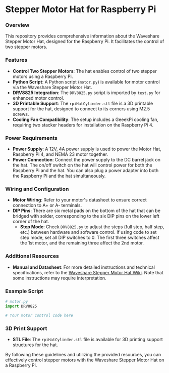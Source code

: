 # Stepper Motor Hat for Raspberry Pi

### Overview

This repository provides comprehensive information about the Waveshare Stepper Motor Hat, designed for the Raspberry Pi. It facilitates the control of two stepper motors.

### Features

- **Control Two Stepper Motors**: The hat enables control of two stepper motors using a Raspberry Pi.
- **Python Script**: A Python script (`motor.py`) is available for motor control via the Waveshare Stepper Motor Hat.
- **DRV8825 Integration**: The `DRV8825.py` script is imported by `test.py` for enhanced motor control.
- **3D Printable Support**: The `rpiHatCylinder.stl` file is a 3D printable support for the hat, designed to connect to its corners using M2.5 screws.
- **Cooling Fan Compatibility**: The setup includes a GeeekPi cooling fan, requiring two stacker headers for installation on the Raspberry Pi 4.

### Power Requirements

- **Power Supply**: A 12V, 4A power supply is used to power the Motor Hat, Raspberry Pi 4, and NEMA 23 motor together.
- **Power Connection**: Connect the power supply to the DC barrel jack on the hat. The on/off switch on the hat will control power for both the Raspberry Pi and the hat. You can also plug a power adapter into both the Raspberry Pi and the hat simultaneously.

### Wiring and Configuration

- **Motor Wiring**: Refer to your motor's datasheet to ensure correct connection to A+ or A- terminals.
- **DIP Pins**: There are six metal pads on the bottom of the hat that can be bridged with solder, corresponding to the six DIP pins on the lower left corner of the hat.
  - **Step Mode**: Check `DRV8825.py` to adjust the steps (full step, half step, etc.) between hardware and software control. If using code to set step mode, set all DIP switches to 0. The first three switches affect the 1st motor, and the remaining three affect the 2nd motor.

### Additional Resources

- **Manual and Datasheet**: For more detailed instructions and technical specifications, refer to the [Waveshare Stepper Motor Hat Wiki](https://www.waveshare.com/wiki/Stepper_Motor_HAT). Note that some instructions may require interpretation.

### Example Script

```python
# motor.py
import DRV8825

# Your motor control code here
```

### 3D Print Support

- **STL File**: The `rpiHatCylinder.stl` file is available for 3D printing support structures for the hat.

By following these guidelines and utilizing the provided resources, you can effectively control stepper motors with the Waveshare Stepper Motor Hat on a Raspberry Pi.
